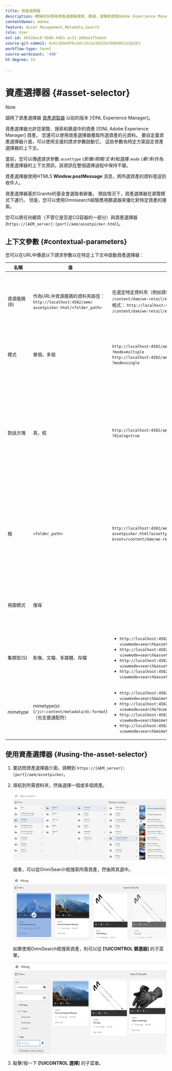 ```yaml
---
title: 資產選擇器
description: 瞭解如何使用資產選擇器搜索、篩選、瀏覽和提取Adobe Experience Manager資產內資產的元資料。 還瞭解如何自定義資產選擇器介面。
contentOwner: Adobe
feature: Asset Management,Metadata,Search
role: User
exl-id: 4b518ac0-5b8b-4d61-ac31-269aa1f5abe4
source-git-commit: 0c6c269e9f0cbdcc0c5e3b925ef09b9923cbb2b3
workflow-type: tm+mt
source-wordcount: '490'
ht-degree: 1%

---
```


# 資產選擇器 {#asset-selector}

>[!NOTE]
>
>調用了資產選擇器 [資產選取器](https://helpx.adobe.com/experience-manager/6-2/assets/using/asset-picker.html) 以前的版本 [!DNL Experience Manager]。

資產選擇器允許您瀏覽、搜索和篩選中的資產 [!DNL Adobe Experience Manager] 資產。 您還可以使用資產選擇器獲取所選資產的元資料。 要自定義資產選擇器介面，可以使用支援的請求參數啟動它。 這些參數為特定方案設定資產選擇器的上下文。

當前，您可以傳遞請求參數 `assettype` (*影像/視頻/文本*)和選擇 `mode` (*單/多*)作為資產選擇器的上下文資訊，該資訊在整個選擇過程中保持不變。

資產選擇器使用HTML5 **Window.postMessage** 消息，將所選資產的資料發送到收件人。

資產選擇器基於Granite的基金會選取者辭彙。 預設情況下，資產選擇器在瀏覽模式下運行。 但是，您可以使用Omnisearch經驗應用篩選器來優化對特定資產的搜索。

您可以將任何網頁（不管它是否是CQ容器的一部分）與資產選擇器(`https://[AEM_server]:[port]/aem/assetpicker.html`)。

## 上下文參數 {#contextual-parameters}

您可以在URL中傳遞以下請求參數以在特定上下文中啟動資產選擇器：

| 名稱 | 值 | 範例 | 用途 |
|---|---|---|---|
| 資源尾碼(B) | 作為URL中資源尾碼的資料夾路徑：`http://localhost:4502/aem/`<br>`assetpicker.html/<folder_path>` | 在選定特定資料夾（例如資料夾）的情況下啟動資產選擇器 `/content/dam/we-retail/en/activities` 選定，URL應為以下格式： `http://localhost:4502/aem/assetpicker.html`<br>`/content/dam/we-retail/en/activities?assettype=images` | 如果在啟動資產選擇器時需要選擇特定資料夾，請將其作為資源尾碼傳遞。 |
| 模式 | 單個，多個 | `http://localhost:4502/aem/assetpicker.html`<br>`?mode=multiple` <br> `http://localhost:4502/aem/assetpicker.html`<br>`?mode=single` | 在多模式下，您可以使用資產選擇器同時選擇多個資產。 |
| 對話方塊 | 真，假 | `http://localhost:4502/aem/assetpicker.html`<br>`?dialog=true` | 使用這些參數以「花崗岩」對話框的形式開啟資產選擇器。 僅當通過「花崗岩路徑欄位」啟動資產選擇器並將其配置為pickerSrc URL時，此選項才適用。 |
| 根 | `<folder_path>` | `http://localhost:4502/aem/`<br>`assetpicker.html?assettype=images`<br>`&root=/content/dam/we-retail/en/activities` | 使用此選項可指定資產選擇器的根資料夾。 在這種情況下，資產選擇器允許您僅選擇根資料夾下的子資產（直接/間接）。 |
| 視圖模式 | 搜尋 |  | 在搜索模式下使用assettype和mimetype參數啟動資產選擇器。 |
| 集類型(S) | 影像、文檔、多媒體、存檔 | <ul><li>`http://localhost:4502/aem/assetpicker.html?viewmode=search&assettype=images`</li> <li>`http://localhost:4502/aem/assetpicker.html?viewmode=search&assettype=documents`</li> <li>`http://localhost:4502/aem/assetpicker.html?viewmode=search&assettype=multimedia`</li> <li>`http://localhost:4502/aem/assetpicker.html?viewmode=search&assettype=archives`</li> | 使用此選項可根據傳遞的值篩選資產類型。 |
| mimetype | mimetype(s)(`/jcr:content/metadata/dc:format`)（也支援通配符） | <ul><li>`http://localhost:4502/aem/assetpicker.html?viewmode=search&mimetype=image/png`</li>  <li>`http://localhost:4502/aem/assetpicker.html?viewmode=search&?mimetype=*png`</li>  <li>`http://localhost:4502/aem/assetpicker.html?viewmode=search&mimetype=*presentation`</li>  <li>`http://localhost:4502/aem/assetpicker?viewmode=search&mimetype=*presentation&mimetype=*png`</li></ul> | 使用它根據MIME類型篩選資產 |

## 使用資產選擇器 {#using-the-asset-selector}

1. 要訪問資產選擇器介面，請轉到 `https://[AEM_server]:[port]/aem/assetpicker`。
1. 導航到所需資料夾，然後選擇一個或多個資產。

   ![chlimage_1-441](assets/chlimage_1-441.png)

   或者，可以從OmniSearch框搜索所需資產，然後將其選中。

   ![chlimage_1-442](assets/chlimage_1-442.png)

   如果使用OmniSearch框搜索資產，則可以從 **[!UICONTROL 篩選器]** 的子菜單。

   ![chlimage_1-443](assets/chlimage_1-443.png)

1. 點擊/按一下 **[!UICONTROL 選擇]** 的子菜單。
